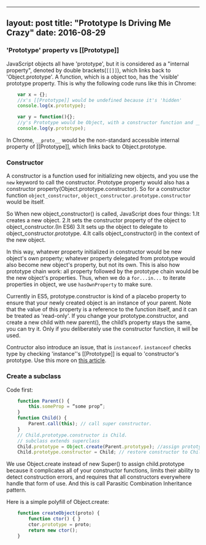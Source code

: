 ---
layout: post
title:  "Prototype Is Driving Me Crazy"
date:   2016-08-29
--

### 'Prototype' property vs [[Prototype]]
JavaScript objects all have 'prototype', but it is considered as a "internal property", denoted by double brackets(`[[]]`), which links back to 'Object.prototype'. A function, which is a object too, has the 'visible' prototype property. This is why the following code runs like this in Chrome:

```javascript
    var x = {};
    //x's [[Prototype]] would be undefined because it's 'hidden'
    console.log(x.prototype);

    var y = function(){};
    //y's Prototype would be Object, with a constructor function and __proto__
    console.log(y.prototype);
```

In Chrome, `__proto__` would be the non-standard accessible internal property of [[Prototype]], which links back to Object.prototype.

### Constructor
A constructor is a function used for initializing new objects, and you use the `new` keyword to call the constructor. Prototype property would also has a constructor property(Object.prototype.constructor). So for a constructor function  `object_constructor`, `object_constructor.prototype.constructor` would be itself.

So When new object_constructor() is called, JavaScript does four things:
1.It creates a new object.
2.It sets the constructor property of the object to object_constructor.(In ES6)
3.It sets up the object to delegate to object_constructor.prototype.
4.It calls object_constructor() in the context of the new object.

In this way, whatever property initialized in constructor would be new object's own property; whatever property delegated from prototype would also become new object's property, but not its own. This is also how prototype chain work: all property followed by the prototype chain would be the new object's properties. Thus, when we do a `for...in...` to iterate properties in object, we use `hasOwnProperty` to make sure.

Currently in ES5, prototype.constructor is kind of a placebo property to ensure that your newly created object is an instance of your parent. Note that the value of this property is a reference to the function itself, and it can be treated as 'read-only'.  If you change your prototype.constructor,  and create a new child with new parent(), the child’s property stays the same, you can try it. Only if you deliberately use the constructor function, it will be used. 

Contructor also introduce an issue, that is `instanceof`. `instanceof` checks type by checking 'instance''s [[Prototype]] is equal to 'constructor's prototype. Use this more on [this article](https://medium.com/javascript-scene/javascript-factory-functions-vs-constructor-functions-vs-classes-2f22ceddf33e#.av1qtyvf9).

### Create a subclass
Code first:

```javascript
    function Parent() {
        this.someProp = “some prop”;
    }
    function Child() {
        Parent.call(this); // call super constructor.
    }
    // Child.prototype.constructor is Child.
    // subclass extends superclass
    Child.prototype = Object.create(Parent.prototype); //assign prototype, but overwrite Child.prototype.constructor to Parent
    Child.prototype.constructor = Child; // restore constructor to Child
```

We use Object.create instead of new Super() to assign child.prototype because it complicates all of your constructor functions, limits their ability to detect construction errors, and requires that all constructors everywhere handle that form of use. And this is call Parasitic Combination Inheritance pattern.

Here is a simple polyfill of Object.create:

```javascript
    function createObject(proto) {
        function ctor() { }
        ctor.prototype = proto;
        return new ctor();
    }
```















